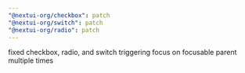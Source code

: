 ```yaml
---
"@nextui-org/checkbox": patch
"@nextui-org/switch": patch
"@nextui-org/radio": patch
---
```


fixed checkbox, radio, and switch triggering focus on focusable parent multiple times
